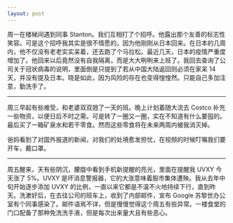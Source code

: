 ```yaml
---
layout: post
---
```


周一在楼梯间遇到同事 Stanton。我们互相打了个招呼。他露出那个友善的标志性笑容。可是这个招呼我其实是很不情愿的。因为他刚刚从日本回来。在日本的几周内，他不仅没有老老实实呆着，还去跑了个马拉松。最近几天，日本的疫情严重度增加了。他回来以后竟然没有自我隔离，而是大大咧咧来上班了。我回去查询了公司关于冠状病毒的说明，里面倒是只提到了若从中国大陆返回则必须在家呆 14 天，并没有提及日本。晓是如此，因为风险的存在也变得惶惶然。只能自己多加注意，勤洗手了。

---

周三早起有些难受，和老婆双双翘了一天的班。晚上计划着随大流去 Costco 补充一些物资，以便日后不时之需。可是转了一圈又一圈，实在不知道有什么要囤的。最后买了一箱矿泉水和若干零食。然而这些零食将在未来两周内被我消灭掉。

爸妈看到了对国外报道的新闻，对我们的处境愈发担忧，在视频的时候叮嘱我们要开车，戴口罩。

---

周五醒来，天有些阴沉，朦胧中看到手机新提醒的亮光，里面在提醒我 UVXY 今天涨了 5%。UVXY 是坏消息警报器，它的大涨意味着股市集体遭殃。我从去年中旬开始逐步添加 UVXY 的比例，一直以来它都是不温不火地持续下行，直到昨天。洗漱好后，在去往公司的班车上，收到了内部邮件，宣布 Google 苏黎世办公室有个同事感染了。邮件语焉不详，但是慢慢觉得这个周五有些异常。一楼食堂的门口配备了那种免洗洗手液，但是每次出来量大且有些恶心。
